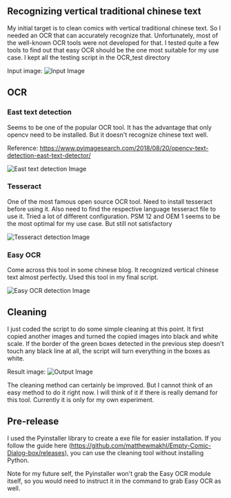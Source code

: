## Recognizing vertical traditional chinese text
My initial target is to clean comics with vertical traditional chinese text. So I needed an OCR that can accurately recognize that. Unfortunately, most of the well-known OCR tools were not developed for that. I tested quite a few tools to find out that easy OCR should be the one most suitable for my use case. I kept all the testing script in the OCR_test directory

Input image:
![Input Image](https://github.com/matthewmakhl/Empty-Comic-Dialog-box/blob/main/README_images/Input_image.JPG)


## OCR

### East text detection
Seems to be one of the popular OCR tool. It has the advantage that only opencv need to be installed. But it doesn't recognize chinese text well.

Reference: https://www.pyimagesearch.com/2018/08/20/opencv-text-detection-east-text-detector/

![East text detection Image](https://github.com/matthewmakhl/Empty-Comic-Dialog-box/blob/main/README_images/East_text_detector.PNG)

### Tesseract
One of the most famous open source OCR tool. Need to install tesseract before using it. Also need to find the respective language tesseract file to use it. Tried a lot of different configuration. PSM 12 and OEM 1 seems to be the most optimal for my use case. But still not satisfactory

![Tesseract detection Image](https://github.com/matthewmakhl/Empty-Comic-Dialog-box/blob/main/README_images/Tesseract.PNG)

### Easy OCR
Come across this tool in some chinese blog. It recognized vertical chinese text almost perfectly. Used this tool in my final script.

![Easy OCR detection Image](https://github.com/matthewmakhl/Empty-Comic-Dialog-box/blob/main/README_images/Easy_ocr.PNG)


## Cleaning

I just coded the script to do some simple cleaning at this point. It first copied another images and turned the copied images into black and white scale. If the border of the green boxes detected in the previous step doesn't touch any black line at all, the script will turn everything in the boxes as white.

Result image:
![Output Image](https://github.com/matthewmakhl/Empty-Comic-Dialog-box/blob/main/README_images/Output_image.JPG)

The cleaning method can certainly be improved. But I cannot think of an easy method to do it right now. I will think of it if there is really demand for this tool. Currently it is only for my own experiment.

## Pre-release
I used the Pyinstaller library to create a exe file for easier installation. If you follow the guide here (https://github.com/matthewmakhl/Empty-Comic-Dialog-box/releases), you can use the cleaning tool without installing Python.

Note for my future self, the Pyinstaller won't grab the Easy OCR module itself, so you would need to instruct it in the command to grab Easy OCR as well.
